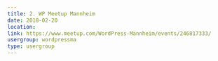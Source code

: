 ```yaml
---
title: 2. WP Meetup Mannheim
date: 2018-02-20
location: 
link: https://www.meetup.com/WordPress-Mannheim/events/246817333/
usergroup: wordpressma
type: usergroup
---
```

